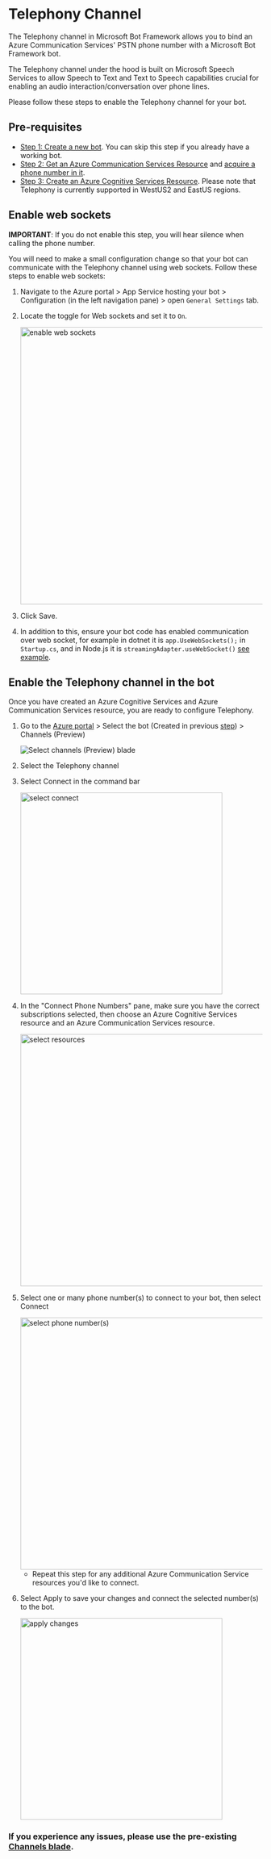 # Telephony Channel
The Telephony channel in Microsoft Bot Framework allows you to bind an Azure Communication Services' PSTN phone number with a Microsoft Bot Framework bot.

The Telephony channel under the hood is built on Microsoft Speech Services to allow Speech to Text and Text to Speech capabilities crucial for enabling an audio interaction/conversation over phone lines.

Please follow these steps to enable the Telephony channel for your bot.

## Pre-requisites
* [Step 1: Create a new bot](CreateBot.md). You can skip this step if you already have a working bot.
* [Step 2: Get an Azure Communication Services Resource](https://docs.microsoft.com/azure/communication-services/quickstarts/create-communication-resource) and [acquire a phone number in it](https://docs.microsoft.com/en-us/azure/communication-services/quickstarts/telephony/get-phone-number).
* [Step 3: Create an Azure Cognitive Services Resource](CreateCogSvcsResource.md). Please note that Telephony is currently supported in WestUS2 and EastUS regions.

## Enable web sockets
**IMPORTANT**: If you do not enable this step, you will hear silence when calling the phone number.

You will need to make a small configuration change so that your bot can communicate with the Telephony channel using web sockets. Follow these steps to enable web sockets:

1. Navigate to the Azure portal > App Service hosting your bot > Configuration (in the left navigation pane) > open `General Settings` tab.
1. Locate the toggle for Web sockets and set it to `On`.

    <img src="images/create-a-bot/telephony-enable-websockets.png" width="550" alt="enable web sockets" />

1. Click Save.
1. In addition to this, ensure your bot code has enabled communication over web socket, for example in dotnet it is `app.UseWebSockets();` in `Startup.cs`, and in Node.js it is `streamingAdapter.useWebSocket()` [see example](https://github.com/microsoft/BotBuilder-Samples/blob/main/samples/javascript_nodejs/02.echo-bot/index.js#L71-L85).

## Enable the Telephony channel in the bot

Once you have created an Azure Cognitive Services and Azure Communication Services resource, you are ready to configure Telephony.

1. Go to the [Azure portal](https://portal.azure.com) > Select the bot (Created in previous [step](CreateBot.md)) > Channels (Preview)

    ![Select channels (Preview) blade](images/create-a-bot/telephony-channels.png)

1. Select the Telephony channel
1. Select Connect in the command bar

    <img src="images/create-a-bot/telephony-connect-button.png" width="400" alt="select connect" />

1. In the "Connect Phone Numbers" pane, make sure you have the correct subscriptions selected, then choose an Azure Cognitive Services resource and an Azure Communication Services resource.

    <img src="images/create-a-bot/telephony-connect-pane.png" width="500" alt="select resources" />

1. Select one or many phone number(s) to connect to your bot, then select Connect

    <img src="images/create-a-bot/telephony-select-numbers.png" width="500" alt="select phone number(s)" />
    
    - Repeat this step for any additional Azure Communication Service resources you'd like to connect.

1. Select Apply to save your changes and connect the selected number(s) to the bot.

    <img src="images/create-a-bot/telephony-apply.png" width="400" alt="apply changes" />

### If you experience any issues, please use the pre-existing [Channels blade](archive/EnableTelephonyLegacy.md).
